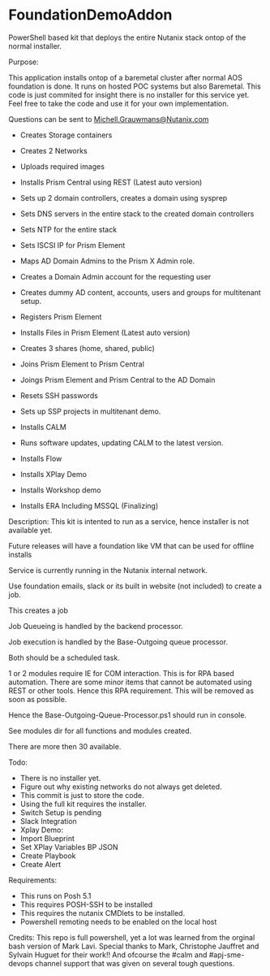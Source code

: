 # FoundationDemoAddon
PowerShell based kit that deploys the entire Nutanix stack ontop of the normal installer.

Purpose:

This application installs ontop of a baremetal cluster after normal AOS foundation is done.
It runs on hosted POC systems but also Baremetal.
This code is just commited for insight there is no installer for this service yet.
Feel free to take the code and use it for your own implementation. 

Questions can be sent to Michell.Grauwmans@Nutanix.com

* Creates Storage containers
* Creates 2 Networks
* Uploads required images
* Installs Prism Central using REST (Latest auto version)
* Sets up 2 domain controllers, creates a domain using sysprep
* Sets DNS servers in the entire stack to the created domain controllers
* Sets NTP for the entire stack
* Sets ISCSI IP for Prism Element
* Maps AD Domain Admins to the Prism X Admin role.
* Creates a Domain Admin account for the requesting user

* Creates dummy AD content, accounts, users and groups for multitenant setup.

* Registers Prism Element
* Installs Files in Prism Element (Latest auto version)
* Creates 3 shares (home, shared, public)
* Joins Prism Element to Prism Central
* Joings Prism Element and Prism Central to the AD Domain
 * Resets SSH passwords
* Sets up SSP projects in multitenant demo.
* Installs CALM
* Runs software updates, updating CALM to the latest version.
* Installs Flow
* Installs XPlay Demo
* Installs Workshop demo
* Installs ERA Including MSSQL (Finalizing)

Description:
This kit is intented to run as a service, hence installer is not available yet.

Future releases will have a foundation like VM that can be used for offline installs

Service is currently running in the Nutanix internal network.

Use foundation emails, slack or its built in website (not included) to create a job.

This creates a job

Job Queueing is handled by the backend processor.

Job execution is handled by the Base-Outgoing queue processor. 

Both should be a scheduled task. 

1 or 2 modules require IE for COM interaction. This is for RPA based automation. There are some minor items that cannot be automated using REST or other tools. Hence this RPA requirement. This will be removed as soon as possible. 

Hence the Base-Outgoing-Queue-Processor.ps1 should run in console.

See modules dir for all functions and modules created.

There are more then 30 available. 

Todo:
* There is no installer yet.
* Figure out why existing networks do not always get deleted.
* This commit is just to store the code. 
* Using the full kit requires the installer.
* Switch Setup is pending
* Slack Integration
* Xplay Demo:
*  Import Blueprint
*  Set XPlay Variables BP JSON
*  Create Playbook
*  Create Alert

Requirements:
* This runs on Posh 5.1
* This requires POSH-SSH to be installed
* This requires the nutanix CMDlets to be installed.
* Powershell remoting needs to be enabled on the local host

Credits:
This repo is full powershell, yet a lot was learned from the orginal bash version of Mark Lavi.
Special thanks to Mark, Christophe Jauffret and Sylvain Huguet for their work!!
And ofcourse the #calm and #apj-sme-devops channel support that was given on several tough questions. 
